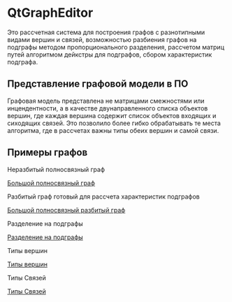 # QtGraphEditor
Это рассчетная система для построения графов с разнотипными видами вершин и связей, возможностью разбиения графов 
на подграфы методом пропорционального разделения, рассчетом матриц путей алгоритмом дейкстры для подграфов, 
сбором характеристик подграфа.

## Представление графовой модели в ПО
Графовая модель представлена не матрицами смежностями или инцендентности, а в качестве двунаправленного списка объектов
вершин, где каждая вершина содержит список объектов входящих и сиходящих связей. Это позволило более гибко обрабатывать те места алгоритма, 
где в рассчетах важны типы обеих вершин и самой связи.

## Примеры графов
Неразбитый полносвязный граф

[Большой полносвязный граф](screenshots/RealGraph.jpg)

Разбитый граф готовый для рассчета характеристик подграфов

[Большой полносвязный разбитый граф](screenshots/GraphForPathMatrix.jpg)

Разделение на подграфы

[Разделение на подграфы](screenshots/Split.jpg)

Типы вершин

[Типы вершин](screenshots/Vertex.jpg)

Типы Связей

[Типы Связей](screenshots/Edge.jpg)